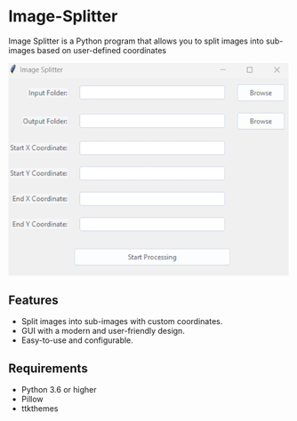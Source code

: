 # Image-Splitter

Image Splitter is a Python program that allows you to split images into sub-images based on user-defined coordinates

![Program_Image.png](Program_Image.png "Image of the Program")

## Features

- Split images into sub-images with custom coordinates.
- GUI with a modern and user-friendly design.
- Easy-to-use and configurable.

## Requirements

- Python 3.6 or higher
- Pillow
- ttkthemes
